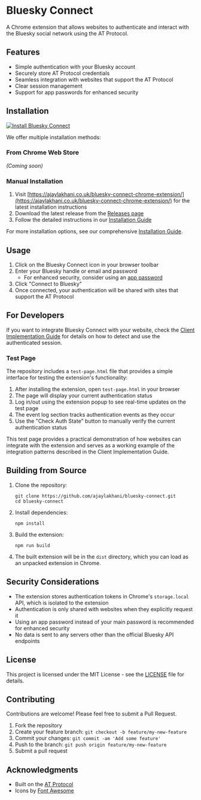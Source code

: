 # Bluesky Connect

A Chrome extension that allows websites to authenticate and interact with the Bluesky social network using the AT Protocol.

## Features

- Simple authentication with your Bluesky account
- Securely store AT Protocol credentials
- Seamless integration with websites that support the AT Protocol
- Clear session management
- Support for app passwords for enhanced security

## Installation

[![Install Bluesky Connect](https://img.shields.io/badge/Install-Bluesky%20Connect-1185FE?style=for-the-badge&logo=github)](https://ajaylakhani.co.uk/bluesky-connect-chrome-extension/)

We offer multiple installation methods:

### From Chrome Web Store
*(Coming soon)*

### Manual Installation
1. Visit [https://ajaylakhani.co.uk/bluesky-connect-chrome-extension/](https://ajaylakhani.co.uk/bluesky-connect-chrome-extension/) for the latest installation instructions
2. Download the latest release from the [Releases page](https://github.com/ajaylakhani/bluesky-connect-chrome-extension/releases)
3. Follow the detailed instructions in our [Installation Guide](INSTALL.md)

For more installation options, see our comprehensive [Installation Guide](INSTALL.md).

## Usage

1. Click on the Bluesky Connect icon in your browser toolbar
2. Enter your Bluesky handle or email and password
   - For enhanced security, consider using an [app password](https://bsky.app/settings/app-passwords)
3. Click "Connect to Bluesky"
4. Once connected, your authentication will be shared with sites that support the AT Protocol

## For Developers

If you want to integrate Bluesky Connect with your website, check the [Client Implementation Guide](CLIENT_IMPLEMENTATION.md) for details on how to detect and use the authenticated session.

### Test Page

The repository includes a `test-page.html` file that provides a simple interface for testing the extension's functionality:

1. After installing the extension, open `test-page.html` in your browser
2. The page will display your current authentication status
3. Log in/out using the extension popup to see real-time updates on the test page
4. The event log section tracks authentication events as they occur
5. Use the "Check Auth State" button to manually verify the current authentication status

This test page provides a practical demonstration of how websites can integrate with the extension and serves as a working example of the integration patterns described in the Client Implementation Guide.

## Building from Source

1. Clone the repository:
   ```
   git clone https://github.com/ajaylakhani/bluesky-connect.git
   cd bluesky-connect
   ```

2. Install dependencies:
   ```
   npm install
   ```

3. Build the extension:
   ```
   npm run build
   ```

4. The built extension will be in the `dist` directory, which you can load as an unpacked extension in Chrome.

## Security Considerations

- The extension stores authentication tokens in Chrome's `storage.local` API, which is isolated to the extension
- Authentication is only shared with websites when they explicitly request it
- Using an app password instead of your main password is recommended for enhanced security
- No data is sent to any servers other than the official Bluesky API endpoints

## License

This project is licensed under the MIT License - see the [LICENSE](LICENSE) file for details.

## Contributing

Contributions are welcome! Please feel free to submit a Pull Request.

1. Fork the repository
2. Create your feature branch: `git checkout -b feature/my-new-feature`
3. Commit your changes: `git commit -am 'Add some feature'`
4. Push to the branch: `git push origin feature/my-new-feature`
5. Submit a pull request

## Acknowledgments

- Built on the [AT Protocol](https://atproto.com/)
- Icons by [Font Awesome](https://fontawesome.com/)
